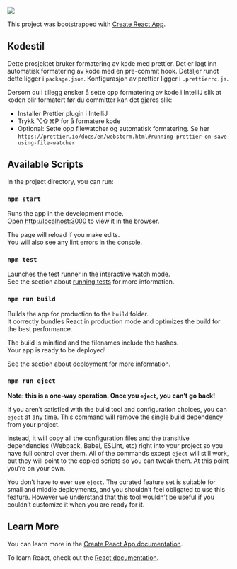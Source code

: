 ![](https://github.com/navikt/sosialhjelp-innsyn/workflows/Build/badge.svg?branch=master)

This project was bootstrapped with [Create React App](https://github.com/facebook/create-react-app).

## Kodestil

Dette prosjektet bruker formatering av kode med prettier. Det er lagt inn automatisk formatering av kode med en pre-commit hook.
Detaljer rundt dette ligger i `package.json`. Konfigurasjon av prettier ligger i `.prettierrc.js`.

Dersom du i tillegg ønsker å sette opp formatering av kode i IntelliJ slik at koden blir formatert før du committer kan det gjøres slik:

-   Installer Prettier plugin i IntelliJ
-   Trykk ⌥⇧⌘P for å formatere kode
-   Optional: Sette opp filewatcher og automatisk formatering. Se her `https://prettier.io/docs/en/webstorm.html#running-prettier-on-save-using-file-watcher`

## Available Scripts

In the project directory, you can run:

### `npm start`

Runs the app in the development mode.<br>
Open [http://localhost:3000](http://localhost:3002) to view it in the browser.

The page will reload if you make edits.<br>
You will also see any lint errors in the console.

### `npm test`

Launches the test runner in the interactive watch mode.<br>
See the section about [running tests](https://facebook.github.io/create-react-app/docs/running-tests) for more information.

### `npm run build`

Builds the app for production to the `build` folder.<br>
It correctly bundles React in production mode and optimizes the build for the best performance.

The build is minified and the filenames include the hashes.<br>
Your app is ready to be deployed!

See the section about [deployment](https://facebook.github.io/create-react-app/docs/deployment) for more information.

### `npm run eject`

**Note: this is a one-way operation. Once you `eject`, you can’t go back!**

If you aren’t satisfied with the build tool and configuration choices, you can `eject` at any time. This command will remove the single build dependency from your project.

Instead, it will copy all the configuration files and the transitive dependencies (Webpack, Babel, ESLint, etc) right into your project so you have full control over them. All of the commands except `eject` will still work, but they will point to the copied scripts so you can tweak them. At this point you’re on your own.

You don’t have to ever use `eject`. The curated feature set is suitable for small and middle deployments, and you shouldn’t feel obligated to use this feature. However we understand that this tool wouldn’t be useful if you couldn’t customize it when you are ready for it.

## Learn More

You can learn more in the [Create React App documentation](https://facebook.github.io/create-react-app/docs/getting-started).

To learn React, check out the [React documentation](https://reactjs.org/).
